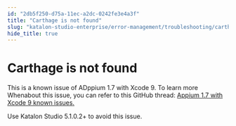 ```yaml
---
id: "2db5f250-d75a-11ec-a2dc-0242fe3e4a3f"
title: "Carthage is not found"
slug: "katalon-studio-enterprise/error-management/troubleshooting/carthage-is-not-found"
hide_title: true
---
```


# <a id="troubleshooting-5512" class="anchor_top_offset"/><a id="ariaid-title1" class="anchor_top_offset"/>Carthage is not found

<div xmlns="http://www.w3.org/1999/xhtml" className="bodydiv troubleSolution"><section className="section cause"><p className="p">This is a known issue of ADppium 1.7 with Xcode 9. To learn more Whenabout this issue, you can refer to this GitHub thread: <a className="xref j-external-link" href="https://github.com/appium/appium/issues/9344" target="_blank">Appium 1.7 with Xcode 9 known issues</a><a className="xref j-external-link" href="https://github.com/appium/appium/issues/9344" target="_blank">.</a></p></section><section className="section remedy"><div className="li step p"><span className="ph cmd">Use Katalon Studio 5.1.0.2+ to avoid this issue.</span></div></section></div>
